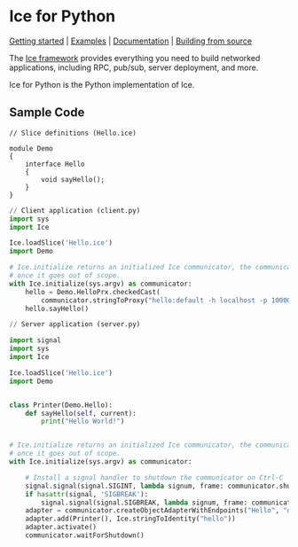 # Ice for Python

[Getting started] | [Examples] | [Documentation] | [Building from source]

The [Ice framework] provides everything you need to build networked applications,
including RPC, pub/sub, server deployment, and more.

Ice for Python is the Python implementation of Ice.

## Sample Code

```slice
// Slice definitions (Hello.ice)

module Demo
{
    interface Hello
    {
        void sayHello();
    }
}
```

```python
// Client application (client.py)
import sys
import Ice

Ice.loadSlice('Hello.ice')
import Demo

# Ice.initialize returns an initialized Ice communicator, the communicator is destroyed
# once it goes out of scope.
with Ice.initialize(sys.argv) as communicator:
    hello = Demo.HelloPrx.checkedCast(
        communicator.stringToProxy("hello:default -h localhost -p 10000"))
    hello.sayHello()
```

```python
// Server application (server.py)

import signal
import sys
import Ice

Ice.loadSlice('Hello.ice')
import Demo


class Printer(Demo.Hello):
    def sayHello(self, current):
        print("Hello World!")


# Ice.initialize returns an initialized Ice communicator, the communicator is destroyed
# once it goes out of scope.
with Ice.initialize(sys.argv) as communicator:

    # Install a signal handler to shutdown the communicator on Ctrl-C
    signal.signal(signal.SIGINT, lambda signum, frame: communicator.shutdown())
    if hasattr(signal, 'SIGBREAK'):
        signal.signal(signal.SIGBREAK, lambda signum, frame: communicator.shutdown())
    adapter = communicator.createObjectAdapterWithEndpoints("Hello", "default -h localhost -p 10000")
    adapter.add(Printer(), Ice.stringToIdentity("hello"))
    adapter.activate()
    communicator.waitForShutdown()
```

[Getting started]: https://doc.zeroc.com/ice/3.7/hello-world-application/writing-an-ice-application-with-python
[Examples]: https://github.com/zeroc-ice/ice-demos/tree/3.7/python
[Documentation]: https://doc.zeroc.com/ice/3.7
[Building from source]: https://github.com/zeroc-ice/ice/blob/3.7/python/BUILDING.md
[Ice framework]: https://github.com/zeroc-ice/ice
